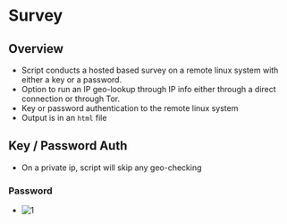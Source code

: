 # Survey
## Overview
- Script conducts a hosted based survey on a remote linux system with either a key or a password.  
- Option to run an IP geo-lookup through IP info either through a direct connection or through Tor.
- Key or password authentication to the remote linux system
- Output is in an `html` file 
## Key / Password Auth
- On a private ip, script will skip any geo-checking
### Password
- ![1](https://user-images.githubusercontent.com/75596877/204693809-6a43d848-3111-4dd6-bc17-5b050a605bea.png)
